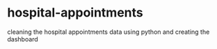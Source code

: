 # hospital-appointments
cleaning the hospital appointments data using python and creating the dashboard
